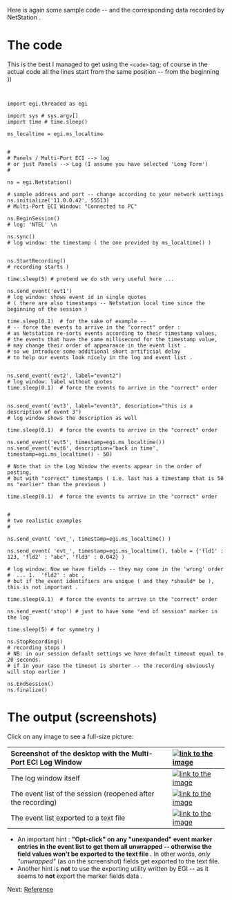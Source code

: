 Here is again some sample code -- and the corresponding data recorded by NetStation .



# The code #

This is the best I managed to get using the `<code>` tag; of course in the actual code all the lines start from the same position -- from the beginning ))

```


import egi.threaded as egi

import sys # sys.argv[]
import time # time.sleep()

ms_localtime = egi.ms_localtime


#
# Panels / Multi-Port ECI --> log
# or just Panels --> Log (I assume you have selected 'Long Form')
#

ns = egi.Netstation()

# sample address and port -- change according to your network settings
ns.initialize('11.0.0.42', 55513)
# Multi-Port ECI Window: "Connected to PC"

ns.BeginSession()
# log: 'NTEL' \n

ns.sync()
# log window: the timestamp ( the one provided by ms_localtime() )


ns.StartRecording()
# recording starts )

time.sleep(5) # pretend we do sth very useful here ...

ns.send_event('evt1')
# log window: shows event id in single quotes
# ( there are also timestamps -- Netstation local time since the beginning of the session )

time.sleep(0.1)  # for the sake of example --
# -- force the events to arrive in the "correct" order :
# as Netstation re-sorts events according to their timestamp values,
# the events that have the same millisecond for the timestamp value,
# may change their order of appearance in the event list .
# so we introduce some additional short artificial delay
# to help our events look nicely in the log and event list .


ns.send_event('evt2', label="event2")
# log window: label without quotes
time.sleep(0.1)  # force the events to arrive in the "correct" order


ns.send_event('evt3', label="event3", description="this is a description of event 3")
# log window shows the description as well

time.sleep(0.1)  # force the events to arrive in the "correct" order

ns.send_event('evt5', timestamp=egi.ms_localtime())
ns.send_event('evt6', description='back in time', timestamp=egi.ms_localtime() - 50)

# Note that in the Log Window the events appear in the order of posting,
# but with "correct" timestamps ( i.e. last has a timestamp that is 50 ms "earlier" than the previous )

time.sleep(0.1)  # force the events to arrive in the "correct" order


#
# two realistic examples
#

ns.send_event( 'evt_', timestamp=egi.ms_localtime() )

ns.send_event( 'evt_', timestamp=egi.ms_localtime(), table = {'fld1' : 123, 'fld2' : "abc", 'fld3' : 0.042} )

# log window: Now we have fields -- they may come in the 'wrong' order
#  ... 1.  'fld2' : abc ,
# but if the event identifiers are unique ( and they *should* be ), this is not important .

time.sleep(0.1)  # force the events to arrive in the "correct" order

ns.send_event('stop') # just to have some "end of session" marker in the log

time.sleep(5) # for symmetry )

ns.StopRecording()
# recording stops )
# NB: in our session default settings we have default timeout equal to 20 seconds.
# if in your case the timeout is shorter -- the recording obviously will stop earlier )

ns.EndSession()
ns.finalize()

```

# The output (screenshots) #

Click on any image to see a full-size picture:

| Screenshot of the desktop with the Multi-Port ECI Log Window | <a href='http://wiki.pynetstation.googlecode.com/hg/img/desktop_log_01.png'><img src='http://wiki.pynetstation.googlecode.com/hg/img/t_desktop_log_01.png' alt='link to the image' title='click to see the full image' /></a> |
|:-------------------------------------------------------------|:------------------------------------------------------------------------------------------------------------------------------------------------------------------------------------------------------------------------------|
| The log window itself                                        | <a href='http://wiki.pynetstation.googlecode.com/hg/img/log_window_002.png'><img src='http://wiki.pynetstation.googlecode.com/hg/img/t_log_window_002.png' alt='link to the image' title='click to see the full image' /></a> |
| The event list of the session (reopened after the recording) | <a href='http://wiki.pynetstation.googlecode.com/hg/img/event_list_003.PNG'><img src='http://wiki.pynetstation.googlecode.com/hg/img/t_event_list_003.PNG' alt='link to the image' title='click to see the full image' /></a> |
| The event list exported to a text file                       | <a href='http://wiki.pynetstation.googlecode.com/hg/img/event_list_exported_003.png'><img src='http://wiki.pynetstation.googlecode.com/hg/img/t_event_list_exported_003.png' alt='link to the image' title='click to see the full image' /></a> |


  * An important hint : **"Opt-click" on any "unexpanded" event marker entries in the event list to get them all unwrapped -- otherwise the field values won't be exported to the text file .** In other words, _only "unwrapped"_ (as on the screenshot) fields get exported to the text file.
  * Another hint is **not** to use the exporting utility written by EGI -- as it seems to **not** export the marker fields data .


Next: [Reference](Reference.md)